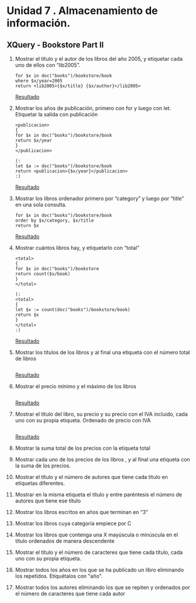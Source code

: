# Unidad 7 . Almacenamiento de información. 
## XQuery - Bookstore Part II
1. Mostrar el título y el autor de los libros del año 2005, y etiquetar cada uno de ellos con “lib2005”.
   
    ```xq
    for $x in doc("books")/bookstore/book
    where $x/year=2005
    return <lib2005>{$x/title} {$x/author}</lib2005>
    ```

    [Resultado](../target/resultado01.xml)

2. Mostrar los años de publicación, primero con for y luego con let. Etiquetar la salida con publicación
   
    ```xq
    <publicacion>
    {
    for $x in doc("books")/bookstore/book
    return $x/year
    }
    </publicacion>

    (:
    let $a := doc("books")/bookstore/book
    return <publicacion>{$x/year}</publicacion>
    :)
    ```

    [Resultado](../target/resultado02.xml)

3. Mostrar los libros ordenador primero por “category” y luego por “title” en una sola consulta.
   
    ```xq
    for $x in doc("books")/bookstore/book
    order by $x/category, $x/title
    return $x
    ```

    [Resultado](../target/resultado03.xml)

4. Mostrar cuántos libros hay, y etiquetarlo con “total”
   
    ```xq
    <total>
    {
    for $x in doc("books")/bookstore
    return count($x/book)
    }
    </total>

    (:
    <total>
    {
    let $x := count(doc("books")/bookstore/book)
    return $x
    }
    </total>
    :)
    ```

    [Resultado](../target/resultado04.xml)

5. Mostrar los títulos de los libros y al final una etiqueta con el número total de libros
   
    ```xq
    
    ```

    [Resultado](../target)

6. Mostrar el precio mínimo y el máximo de los libros
   
    ```xq
    
    ```

    [Resultado](../target)

7. Mostrar el título del libro, su precio y su precio con el IVA incluido, cada uno con su propia etiqueta. Ordenado de precio con IVA
   
    ```xq
    
    ```

    [Resultado](../target)

8. Mostrar la suma total de los precios con la etiqueta total
   
9.  Mostrar cada uno de los precios de los libros , y al final una etiqueta con la suma de los precios.
    
10. Mostrar el título y el número de autores que tiene cada título en etiquetas diferentes.
    
11. Mostrar en la misma etiqueta el título y entre paréntesis el número de autores que tiene ese título
    
12. Mostrar los libros escritos en años que terminan en “3”
    
13. Mostrar los libros cuya categoría empiece por C
    
14. Mostrar los libros que contenga una X mayúscula o minúscula en el título ordenados de manera descendente

15.  Mostrar el título y el número de caracteres que tiene cada título, cada uno con su propia etiqueta.
    
16.  Mostrar todos los años en los que se ha publicado un libro eliminando los repetidos. Etiquétalos con "año".
    
17.  Mostrar todos los autores eliminando los que se repiten y ordenados por el número de caracteres que tiene cada autor
    